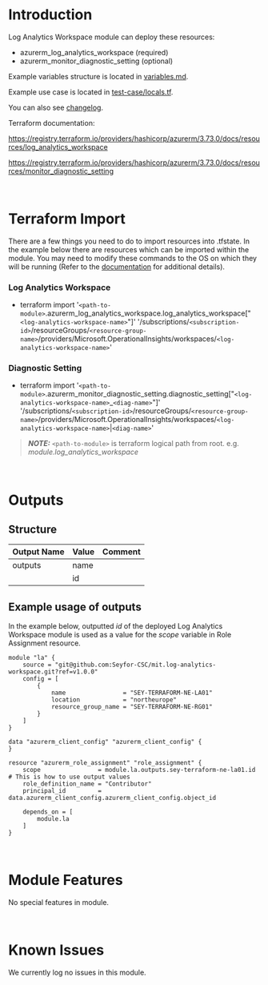 # Introduction
Log Analytics Workspace module can deploy these resources:
* azurerm_log_analytics_workspace (required)
* azurerm_monitor_diagnostic_setting (optional)

Example variables structure is located in [variables.md](variables.md).

Example use case is located in [test-case/locals.tf](test-case/locals.tf).

You can also see [changelog](changelog.md).

Terraform documentation:

https://registry.terraform.io/providers/hashicorp/azurerm/3.73.0/docs/resources/log_analytics_workspace

https://registry.terraform.io/providers/hashicorp/azurerm/3.73.0/docs/resources/monitor_diagnostic_setting

&nbsp;

# Terraform Import
There are a few things you need to do to import resources into .tfstate. In the example below there are resources which can be imported within the module. You may need to modify these commands to the OS on which they will be running (Refer to the [documentation](https://developer.hashicorp.com/terraform/cli/commands/import#example-import-into-resource-configured-with-for_each) for additional details).
### Log Analytics Workspace
* terraform import '`<path-to-module>`.azurerm_log_analytics_workspace.log_analytics_workspace["`<log-analytics-workspace-name>`"]' '/subscriptions/`<subscription-id>`/resourceGroups/`<resource-group-name>`/providers/Microsoft.OperationalInsights/workspaces/`<log-analytics-workspace-name>`'
### Diagnostic Setting
* terraform import '`<path-to-module>`.azurerm_monitor_diagnostic_setting.diagnostic_setting["`<log-analytics-workspace-name>`_`<diag-name>`"]' '/subscriptions/`<subscription-id>`/resourceGroups/`<resource-group-name>`/providers/Microsoft.OperationalInsights/workspaces/`<log-analytics-workspace-name>`|`<diag-name>`'

 > **_NOTE:_** `<path-to-module>` is terraform logical path from root. e.g. _module.log\_analytics\_workspace_

&nbsp;

# Outputs
## Structure

| Output Name | Value        | Comment                                              |
| ----------- | ------------ | ---------------------------------------------------- |
| outputs     | name         |                                                      |
|             | id           |                                                      |

## Example usage of outputs
In the example below, outputted _id_ of the deployed Log Analytics Workspace module is used as a value for the _scope_ variable in Role Assignment resource.
```
module "la" {
    source = "git@github.com:Seyfor-CSC/mit.log-analytics-workspace.git?ref=v1.0.0"
    config = [
        {
            name                = "SEY-TERRAFORM-NE-LA01"
            location            = "northeurope"
            resource_group_name = "SEY-TERRAFORM-NE-RG01"
        }
    ]
}

data "azurerm_client_config" "azurerm_client_config" {
}

resource "azurerm_role_assignment" "role_assignment" {
    scope                = module.la.outputs.sey-terraform-ne-la01.id # This is how to use output values
    role_definition_name = "Contributor"
    principal_id         = data.azurerm_client_config.azurerm_client_config.object_id

    depends_on = [
        module.la
    ]
}
```

&nbsp;

# Module Features
No special features in module.

&nbsp;

# Known Issues
We currently log no issues in this module.